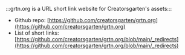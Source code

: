 :::grtn.org is a URL short link website for Creatorsgarten's assets:::

- Github repo: [https://github.com/creatorsgarten/grtn.org](https://github.com/creatorsgarten/grtn.org)
- List of short links: [https://github.com/creatorsgarten/grtn.org/blob/main/_redirects](https://github.com/creatorsgarten/grtn.org/blob/main/_redirects)
